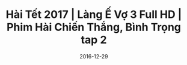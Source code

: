 ---
title: Hài Tết 2017 | Làng Ế Vợ 3 Full HD | Phim Hài Chiến Thắng, Bình Trọng tap 2
categories: [phim-hai]
actors: [chien-thang, binh-trong]
type: Video
layout: Post
series: lang-e-vo
date: 2016-12-29
youtubeId: Wa7xXrs5ET4
---